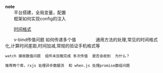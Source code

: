 **note**</br>
　　平台搭建，全局变量，配置</br>
　　框架如何实现config的注入</br>

　　[时间格式](http://momentjs.cn/docs/)</br>

　　v-bind传值问题  如何传递多个值
　　
　　通用方法的处理,常见的时间格式化,计算时间差距,时间加减,常规的验证手机格式等

	watch 接收数值问题  组件未加载完成 多次传值  是否会收到  为什么？
	
	推荐两个库，rxjs 处理异步数据流  和 when.js 处理promise数组问题


	
	





